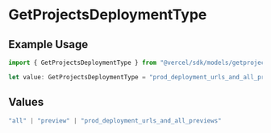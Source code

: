 # GetProjectsDeploymentType

## Example Usage

```typescript
import { GetProjectsDeploymentType } from "@vercel/sdk/models/getprojectsop.js";

let value: GetProjectsDeploymentType = "prod_deployment_urls_and_all_previews";
```

## Values

```typescript
"all" | "preview" | "prod_deployment_urls_and_all_previews"
```